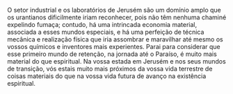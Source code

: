 ﻿O setor industrial e os laboratórios de Jerusém são um domínio amplo que os urantianos dificilmente iriam reconhecer, pois não têm nenhuma chaminé expelindo fumaça; contudo, há uma intrincada economia material, associada a esses mundos especiais, e há uma perfeição de técnica mecânica e realização física que iria assombrar e maravilhar até mesmo os vossos químicos e inventores mais experientes. Parai para considerar que esse primeiro mundo de retenção, na jornada até o Paraíso, é muito mais material do que espiritual. Na vossa estada em Jerusém e nos seus mundos de transição, vós estais muito mais próximos da vossa vida terrestre de coisas materiais do que na vossa vida futura de avanço na existência espiritual.
